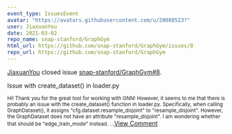 ```yaml
---
event_type: IssuesEvent
avatar: "https://avatars.githubusercontent.com/u/20088523?"
user: JiaxuanYou
date: 2021-03-02
repo_name: snap-stanford/GraphGym
html_url: https://github.com/snap-stanford/GraphGym/issues/8
repo_url: https://github.com/snap-stanford/GraphGym
---
```


<a href='https://github.com/JiaxuanYou' target='_blank'>JiaxuanYou</a> closed issue <a href='https://github.com/snap-stanford/GraphGym/issues/8' target='_blank'>snap-stanford/GraphGym#8</a>.

<p>Issue with create_dataset() in loader.py</p><small>Hi! Thank you for the great tool for working with GNN! However, it seems to me that there is probably an issue with the  create_dataset() function in loader.py. Specifically, when calling GraphDataset(), it assigns "cfg.dataset.resample_disjoint" to "resample_disjoint". However, the GraphDataset does not have an attribute "resample_disjoint". I am wondering whether that should be "edge_train_mode" instead. ...</small><a href='https://github.com/snap-stanford/GraphGym/issues/8' target='_blank'>View Comment</a>